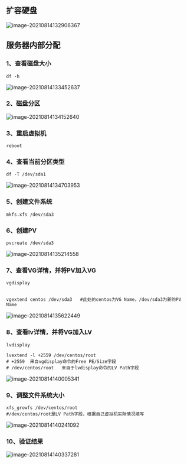 ## 扩容硬盘

![image-20210814132906367](http://cdn.chenjianyin.com/markdown/cpkr-1.png)



## 服务器内部分配

### 1、查看磁盘大小

`df -h`

![image-20210814133452637](http://cdn.chenjianyin.com/markdown/cpkr-2.png)



### 2、磁盘分区

![image-20210814134152640](http://cdn.chenjianyin.com/markdown/cpkr-3.png)



### 3、重启虚拟机

`reboot`



### 4、查看当前分区类型

```shell
df -T /dev/sda1
```

![image-20210814134703953](http://cdn.chenjianyin.com/markdown/cpkr-4.png)



### 5、创建文件系统

```shell
mkfs.xfs /dev/sda3
```



### 6、创建PV

```shell
pvcreate /dev/sda3
```

![image-20210814135214558](http://cdn.chenjianyin.com/markdown/cpkr-5.png)



### 7、查看VG详情，并将PV加入VG

```shell
vgdisplay


vgextend centos /dev/sda3   #此处的centos为VG Name，/dev/sda3为新的PV Name
```

![image-20210814135622449](http://cdn.chenjianyin.com/markdown/cpkr-6.png)



### 8、查看lv详情，并将VG加入LV

```shell
lvdisplay

lvextend -l +2559 /dev/centos/root
# +2559  来自vgdisplay命令的Free PE/Size字段
# /dev/centos/root   来自于lvdisplay命令的LV Path字段
```

![image-20210814140005341](http://cdn.chenjianyin.com/markdown/cpkr-7.png)



### 9、调整文件系统大小

```shell
xfs_growfs /dev/centos/root     
#/dev/centos/root是LV Path字段，根据自己虚拟机实际情况填写
```

![image-20210814140241092](http://cdn.chenjianyin.com/markdown/cpkr-8.png)



### 10、验证结果

![image-20210814140337281](http://cdn.chenjianyin.com/markdown/cpkr-9.png)